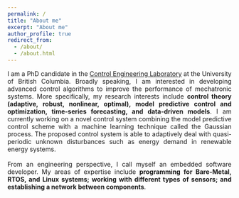 ```yaml
---
permalink: /
title: "About me"
excerpt: "About me"
author_profile: true
redirect_from: 
  - /about/
  - /about.html
---
```



<p style='text-align: justify;'>
I am a PhD candidate in the <a href="http://cel.mech.ubc.ca/">Control Engineering Laboratory</a> at the University of British Columbia. Broadly speaking, I am interested in developing advanced control algorithms to improve the performance of mechatronic systems. More specifically, my research interests include <b>control theory (adaptive, robust, nonlinear, optimal), model predictive control and optimization, time-series forecasting, and data-driven models</b>. I am currently working on a novel control system combining the model predictive control scheme with a machine learning technique called the Gaussian process. The proposed control system is able to adaptively deal with quasi-periodic unknown disturbances such as energy demand in renewable energy systems.
<br><br>
From an engineering perspective, I call myself an embedded software developer. My areas of expertise include <b>programming for Bare-Metal, RTOS, and Linux systems; working with different types of sensors; and establishing a network between components</b>.
</p> 

<!--<p style='text-align: justify;'> Your Text </p> 

Here's what I've done so far
======

Site-wide configuration
------
The main configuration file for the site is in the base directory in [_config.yml](https://github.com/academicpages/academicpages.github.io/blob/master/_config.yml), which defines the content in the sidebars and other site-wide features. You will need to replace the default variables with ones about yourself and your site's github repository. The configuration file for the top menu is in [_data/navigation.yml](https://github.com/academicpages/academicpages.github.io/blob/master/_data/navigation.yml). For example, if you don't have a portfolio or blog posts, you can remove those items from that navigation.yml file to remove them from the header. 

**Markdown generator**

For more info
------
More info about configuring academicpages can be found in [the guide](https://academicpages.github.io/markdown/). The [guides for the Minimal Mistakes theme](https://mmistakes.github.io/minimal-mistakes/docs/configuration/) (which this theme was forked from) might also be helpful. -->
